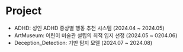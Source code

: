 # Project

- ADHD: 성인 ADHD 증상별 행동 추천 시스템 (2024.04 ~ 2024.05)
- ArtMuseum: 어린이 미술관 설립의 최적 입지 선정 (2024.05 ~ 0204.06)
- Deception_Detection: 기만 탐지 모델 (2024.07 ~ 2024.08)
